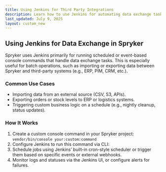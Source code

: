 ```yaml
---
title: Using Jenkins for Third Party Integrations
description: Learn how to use Jenkins for automating data exchange tasks in Spryker, including importing, exporting, and triggering scheduled operations with third-party systems.
last_updated: July 9, 2025
layout: custom_new
---
```


## Using Jenkins for Data Exchange in Spryker

Spryker uses Jenkins primarily for running scheduled or event-based console commands that handle data exchange tasks. This is especially useful for batch operations, such as importing or exporting data between Spryker and third-party systems (e.g., ERP, PIM, CRM, etc.).

### Common Use Cases

- Importing data from an external source (CSV, S3, APIs).
- Exporting orders or stock levels to ERP or logistics systems.
- Triggering custom business logic on a schedule (e.g., nightly cleanup, status updates).

### How It Works

1. Create a custom console command in your Spryker project:
   `vendor/bin/console your:custom:command`
2. Configure Jenkins to run this command via CLI:
3. Schedule jobs using Jenkins’ built-in cron-style scheduler or trigger them based on specific events or external webhooks.
4. Monitor logs and statuses via the Jenkins UI, or configure alerts for failures.



